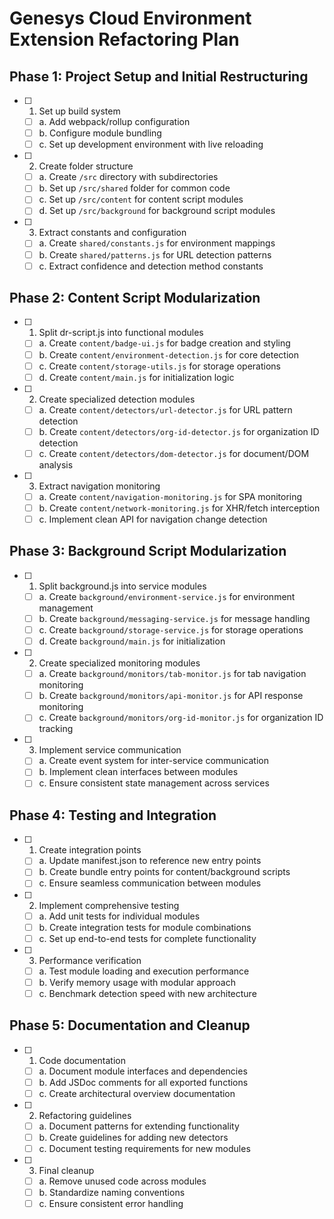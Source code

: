 
# Genesys Cloud Environment Extension Refactoring Plan

## Phase 1: Project Setup and Initial Restructuring
- [ ] 1. Set up build system
  - [ ] a. Add webpack/rollup configuration
  - [ ] b. Configure module bundling
  - [ ] c. Set up development environment with live reloading

- [ ] 2. Create folder structure
  - [ ] a. Create `/src` directory with subdirectories
  - [ ] b. Set up `/src/shared` folder for common code
  - [ ] c. Set up `/src/content` for content script modules
  - [ ] d. Set up `/src/background` for background script modules

- [ ] 3. Extract constants and configuration
  - [ ] a. Create `shared/constants.js` for environment mappings
  - [ ] b. Create `shared/patterns.js` for URL detection patterns
  - [ ] c. Extract confidence and detection method constants

## Phase 2: Content Script Modularization
- [ ] 1. Split dr-script.js into functional modules
  - [ ] a. Create `content/badge-ui.js` for badge creation and styling
  - [ ] b. Create `content/environment-detection.js` for core detection
  - [ ] c. Create `content/storage-utils.js` for storage operations
  - [ ] d. Create `content/main.js` for initialization logic

- [ ] 2. Create specialized detection modules
  - [ ] a. Create `content/detectors/url-detector.js` for URL pattern detection
  - [ ] b. Create `content/detectors/org-id-detector.js` for organization ID detection
  - [ ] c. Create `content/detectors/dom-detector.js` for document/DOM analysis

- [ ] 3. Extract navigation monitoring
  - [ ] a. Create `content/navigation-monitoring.js` for SPA monitoring
  - [ ] b. Create `content/network-monitoring.js` for XHR/fetch interception
  - [ ] c. Implement clean API for navigation change detection

## Phase 3: Background Script Modularization
- [ ] 1. Split background.js into service modules
  - [ ] a. Create `background/environment-service.js` for environment management
  - [ ] b. Create `background/messaging-service.js` for message handling
  - [ ] c. Create `background/storage-service.js` for storage operations
  - [ ] d. Create `background/main.js` for initialization

- [ ] 2. Create specialized monitoring modules
  - [ ] a. Create `background/monitors/tab-monitor.js` for tab navigation monitoring
  - [ ] b. Create `background/monitors/api-monitor.js` for API response monitoring
  - [ ] c. Create `background/monitors/org-id-monitor.js` for organization ID tracking

- [ ] 3. Implement service communication
  - [ ] a. Create event system for inter-service communication
  - [ ] b. Implement clean interfaces between modules
  - [ ] c. Ensure consistent state management across services

## Phase 4: Testing and Integration
- [ ] 1. Create integration points
  - [ ] a. Update manifest.json to reference new entry points
  - [ ] b. Create bundle entry points for content/background scripts
  - [ ] c. Ensure seamless communication between modules

- [ ] 2. Implement comprehensive testing
  - [ ] a. Add unit tests for individual modules
  - [ ] b. Create integration tests for module combinations
  - [ ] c. Set up end-to-end tests for complete functionality

- [ ] 3. Performance verification
  - [ ] a. Test module loading and execution performance
  - [ ] b. Verify memory usage with modular approach
  - [ ] c. Benchmark detection speed with new architecture

## Phase 5: Documentation and Cleanup
- [ ] 1. Code documentation
  - [ ] a. Document module interfaces and dependencies
  - [ ] b. Add JSDoc comments for all exported functions
  - [ ] c. Create architectural overview documentation

- [ ] 2. Refactoring guidelines
  - [ ] a. Document patterns for extending functionality
  - [ ] b. Create guidelines for adding new detectors
  - [ ] c. Document testing requirements for new modules

- [ ] 3. Final cleanup
  - [ ] a. Remove unused code across modules
  - [ ] b. Standardize naming conventions
  - [ ] c. Ensure consistent error handling
